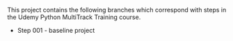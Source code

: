 This project contains the following branches which correspond with steps in the Udemy Python MultiTrack Training course.

* Step 001 - baseline project 
